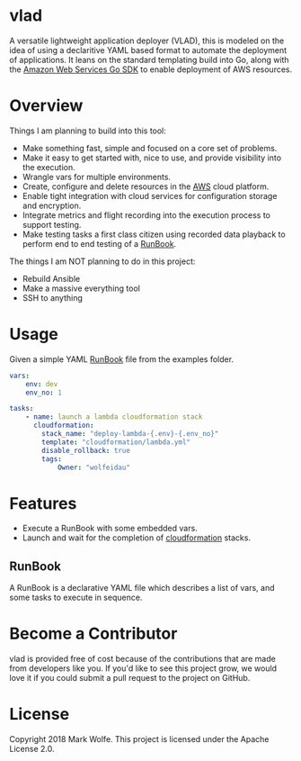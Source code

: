 # vlad

A versatile lightweight application deployer (VLAD), this is modeled on the idea of using a declaritive YAML based format to automate the deployment of applications. It leans on the standard templating build into Go, along with the [Amazon Web Services Go SDK](https://aws.amazon.com/) to enable deployment of AWS resources.

# Overview

Things I am planning to build into this tool:

* Make something fast, simple and focused on a core set of problems.
* Make it easy to get started with, nice to use, and provide visibility into the execution.
* Wrangle vars for multiple environments.
* Create, configure and delete resources in the [AWS](http://aws.amazon.com/) cloud platform.
* Enable tight integration with cloud services for configuration storage and encryption.
* Integrate metrics and flight recording into the execution process to support testing.
* Make testing tasks a first class citizen using recorded data playback to perform end to end testing of a [RunBook](#runbook).

The things I am NOT planning to do in this project:

* Rebuild Ansible
* Make a massive everything tool
* SSH to anything

# Usage

Given a simple YAML [RunBook](#runbook) file from the examples folder.

```yaml
vars:
    env: dev
    env_no: 1

tasks:
    - name: launch a lambda cloudformation stack
      cloudformation:
        stack_name: "deploy-lambda-{.env}-{.env_no}"
        template: "cloudformation/lambda.yml"
        disable_rollback: true
        tags:
            Owner: "wolfeidau"
```

# Features

* Execute a RunBook with some embedded vars.
* Launch and wait for the completion of [cloudformation](https://aws.amazon.com/cloudformation/) stacks.

## RunBook

A RunBook is a declarative YAML file which describes a list of vars, and some tasks to execute in sequence.

# Become a Contributor

vlad is provided free of cost because of the contributions that are made from developers like you. If you'd like to see this project grow, we would love it if you could submit a pull request to the project on GitHub.

# License 

Copyright 2018 Mark Wolfe. This project is licensed under the Apache License 2.0.
